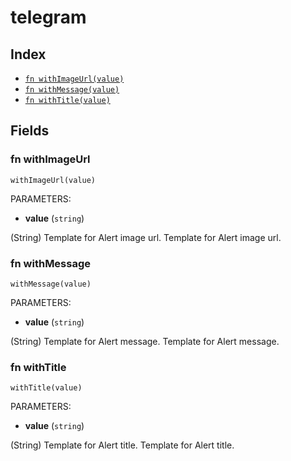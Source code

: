 # telegram



## Index

* [`fn withImageUrl(value)`](#fn-withimageurl)
* [`fn withMessage(value)`](#fn-withmessage)
* [`fn withTitle(value)`](#fn-withtitle)

## Fields

### fn withImageUrl

```jsonnet
withImageUrl(value)
```

PARAMETERS:

* **value** (`string`)

(String) Template for Alert image url.
Template for Alert image url.
### fn withMessage

```jsonnet
withMessage(value)
```

PARAMETERS:

* **value** (`string`)

(String) Template for Alert message.
Template for Alert message.
### fn withTitle

```jsonnet
withTitle(value)
```

PARAMETERS:

* **value** (`string`)

(String) Template for Alert title.
Template for Alert title.